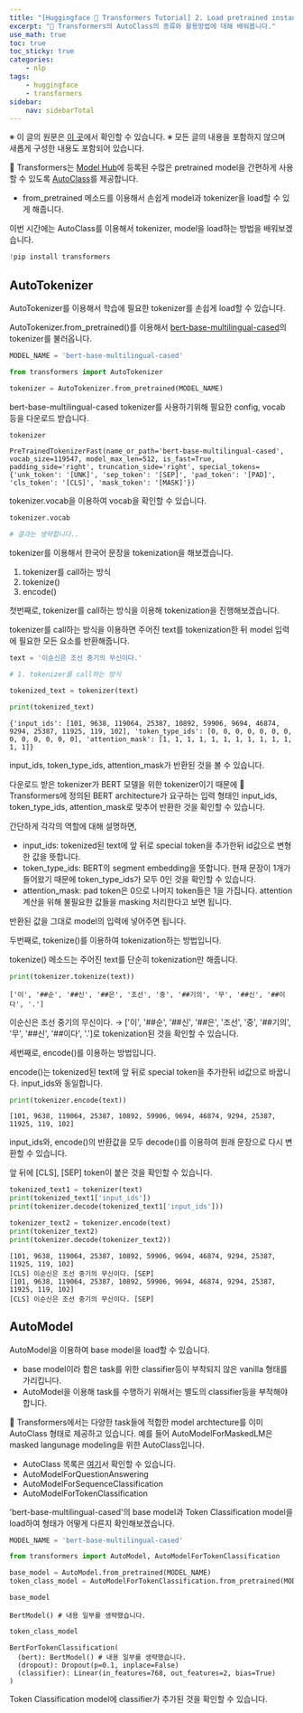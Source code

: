 ```yaml
---
title: "[Huggingface 🤗 Transformers Tutorial] 2. Load pretrained instances with an AutoClass"
excerpt: "🤗 Transformers의 AutoClass의 종류와 활용방법에 대해 배워봅니다."
use_math: true
toc: true
toc_sticky: true
categories:
    - nlp
tags:
    - huggingface
    - transformers
sidebar:
    nav: sidebarTotal
---
```


※ 이 글의 원문은 [이 곳](https://huggingface.co/docs/transformers/autoclass_tutorial)에서 확인할 수 있습니다.
※ 모든 글의 내용을 포함하지 않으며 새롭게 구성한 내용도 포함되어 있습니다.

🤗 Transformers는 [Model Hub](https://huggingface.co/models)에 등록된 수많은 pretrained model을 간편하게 사용할 수 있도록 [AutoClass](https://huggingface.co/docs/transformers/v4.21.2/en/model_doc/auto#auto-classes)를 제공합니다.
* from_pretrained 메소드를 이용해서 손쉽게 model과 tokenizer을 load할 수 있게 해줍니다.

이번 시간에는 AutoClass를 이용해서 tokenizer, model을 load하는 방법을 배워보겠습니다.


```python
!pip install transformers
```

## AutoTokenizer

AutoTokenizer를 이용해서 학습에 필요한 tokenizer를 손쉽게 load할 수 있습니다.

AutoTokenizer.from_pretrained()를 이용해서 [bert-base-multilingual-cased](https://huggingface.co/bert-base-multilingual-cased)의 tokenizer를 불러옵니다.


```python
MODEL_NAME = 'bert-base-multilingual-cased'
```


```python
from transformers import AutoTokenizer

tokenizer = AutoTokenizer.from_pretrained(MODEL_NAME)
```

bert-base-multilingual-cased tokenizer를 사용하기위해 필요한 config, vocab 등을 다운로드 받습니다.


```python
tokenizer
```




    PreTrainedTokenizerFast(name_or_path='bert-base-multilingual-cased', vocab_size=119547, model_max_len=512, is_fast=True, padding_side='right', truncation_side='right', special_tokens={'unk_token': '[UNK]', 'sep_token': '[SEP]', 'pad_token': '[PAD]', 'cls_token': '[CLS]', 'mask_token': '[MASK]'})



tokenizer.vocab을 이용하여 vocab을 확인할 수 있습니다.


```python
tokenizer.vocab

# 결과는 생략합니다..
```



tokenizer를 이용해서 한국어 문장을 tokenization을 해보겠습니다.

1. tokenizer를 call하는 방식
2. tokenize()
3. encode()


첫번째로, tokenizer를 call하는 방식을 이용해 tokenization을 진행해보겠습니다.

tokenizer를 call하는 방식을 이용하면 주어진 text를 tokenization한 뒤 model 입력에 필요한 모든 요소를 반환해줍니다.


```python
text = '이순신은 조선 중기의 무신이다.'
```


```python
# 1. tokenizer를 call하는 방식

tokenized_text = tokenizer(text)

print(tokenized_text)
```

    {'input_ids': [101, 9638, 119064, 25387, 10892, 59906, 9694, 46874, 9294, 25387, 11925, 119, 102], 'token_type_ids': [0, 0, 0, 0, 0, 0, 0, 0, 0, 0, 0, 0, 0], 'attention_mask': [1, 1, 1, 1, 1, 1, 1, 1, 1, 1, 1, 1, 1]}


input_ids, token_type_ids, attention_mask가 반환된 것을 볼 수 있습니다.

다운로드 받은 tokenizer가 BERT 모델을 위한 tokenizer이기 때문에 🤗 Transformers에 정의된 BERT architecture가 요구하는 입력 형태인 input_ids, token_type_ids, attention_mask로 맞추어 반환한 것을 확인할 수 있습니다.

간단하게 각각의 역할에 대해 설명하면,
* input_ids: tokenized된 text에 앞 뒤로 special token을 추가한뒤 id값으로 변형한 값을 뜻합니다.
* token_type_ids: BERT의 segment embedding을 뜻합니다. 현재 문장이 1개가 들어왔기 때문에 token_type_ids가 모두 0인 것을 확인할 수 있습니다.
* attention_mask: pad token은 0으로 나머지 token들은 1을 가집니다. attention 계산을 위해 불필요한 값들을 masking 처리한다고 보면 됩니다.

반환된 값을 그대로 model의 입력에 넣어주면 됩니다.

두번째로, tokenize()를 이용하여 tokenization하는 방법입니다.

tokenize() 메소드는 주어진 text를 단순히 tokenization만 해줍니다.


```python
print(tokenizer.tokenize(text))
```

    ['이', '##순', '##신', '##은', '조선', '중', '##기의', '무', '##신', '##이다', '.']


이순신은 조선 중기의 무신이다. → ['이', '##순', '##신', '##은', '조선', '중', '##기의', '무', '##신', '##이다', '.']로 tokenization된 것을 확인할 수 있습니다.

세번째로, encode()를 이용하는 방법입니다.

encode()는 tokenized된 text에 앞 뒤로 special token을 추가한뒤 id값으로 바꿉니다.
input_ids와 동일합니다.


```python
print(tokenizer.encode(text))
```

    [101, 9638, 119064, 25387, 10892, 59906, 9694, 46874, 9294, 25387, 11925, 119, 102]


input_ids와, encode()의 반환값을 모두 decode()를 이용하여 원래 문장으로 다시 변환할 수 있습니다.

앞 뒤에 [CLS], [SEP] token이 붙은 것을 확인할 수 있습니다.


```python
tokenized_text1 = tokenizer(text)
print(tokenized_text1['input_ids'])
print(tokenizer.decode(tokenized_text1['input_ids']))

tokenizer_text2 = tokenizer.encode(text)
print(tokenizer_text2)
print(tokenizer.decode(tokenizer_text2))
```

    [101, 9638, 119064, 25387, 10892, 59906, 9694, 46874, 9294, 25387, 11925, 119, 102]
    [CLS] 이순신은 조선 중기의 무신이다. [SEP]
    [101, 9638, 119064, 25387, 10892, 59906, 9694, 46874, 9294, 25387, 11925, 119, 102]
    [CLS] 이순신은 조선 중기의 무신이다. [SEP]


## AutoModel

AutoModel을 이용하여 base model을 load할 수 있습니다.
* base model이라 함은 task를 위한 classifier등이 부착되지 않은 vanilla 형태를 가리킵니다.
* AutoModel을 이용해 task를 수행하기 위해서는 별도의 classifier등을 부착해야합니다.

🤗 Transformers에서는 다양한 task들에 적합한 model archtecture를 이미 AutoClass 형태로 제공하고 있습니다. 예를 들어 AutoModelForMaskedLM은 masked langunage modeling을 위한 AutoClass입니다.
* AutoClass 목록은 [여기](https://huggingface.co/docs/transformers/model_doc/auto#auto-classes)서 확인할 수 있습니다.
* AutoModelForQuestionAnswering
* AutoModelForSequenceClassification
* AutoModelForTokenClassification


'bert-base-multilingual-cased'의 base model과 Token Classification model을 load하여 형태가 어떻게 다른지 확인해보겠습니다.



```python
MODEL_NAME = 'bert-base-multilingual-cased'
```


```python
from transformers import AutoModel, AutoModelForTokenClassification

base_model = AutoModel.from_pretrained(MODEL_NAME)
token_class_model = AutoModelForTokenClassification.from_pretrained(MODEL_NAME)
```


```python
base_model
```




    BertModel() # 내용 일부를 생략했습니다.




```python
token_class_model
```




    BertForTokenClassification(
      (bert): BertModel() # 내용 일부를 생략했습니다.
      (dropout): Dropout(p=0.1, inplace=False)
      (classifier): Linear(in_features=768, out_features=2, bias=True)
    ) 



Token Classification model에 classifier가 추가된 것을 확인할 수 있습니다.
